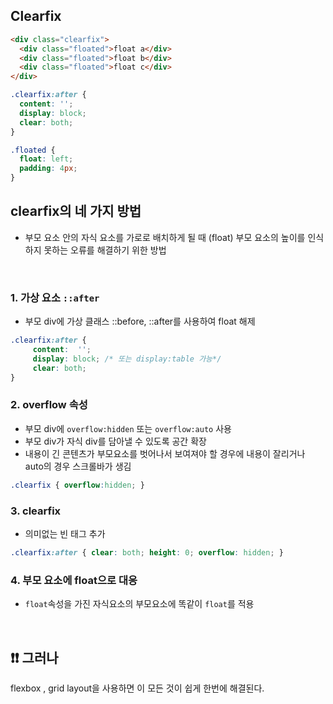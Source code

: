 
## Clearfix

```html
<div class="clearfix">
  <div class="floated">float a</div>
  <div class="floated">float b</div>
  <div class="floated">float c</div>
</div>
```
```css
.clearfix:after {
  content: '';
  display: block;
  clear: both;
}

.floated {
  float: left;
  padding: 4px;
}
```

## clearfix의 네 가지 방법
- 부모 요소 안의 자식 요소를 가로로 배치하게 될 때 (float) 부모 요소의 높이를 인식하지 못하는 오류를 해결하기 위한 방법

<br>

### 1. 가상 요소 `::after` 
- 부모 div에 가상 클래스 ::before, ::after를 사용하여 float 해제
```css
.clearfix:after { 
	 content:  '';
	 display: block; /* 또는 display:table 가능*/
	 clear: both; 
}
```

### 2. overflow 속성
- 부모 div에 `overflow:hidden` 또는 `overflow:auto` 사용  
- 부모 div가 자식 div를 담아낼 수 있도록 공간 확장
- 내용이 긴 콘텐츠가 부모요소를 벗어나서 보여져야 할 경우에 내용이 잘리거나 auto의 경우 스크롤바가 생김  
```css
.clearfix { overflow:hidden; }
```

### 3. clearfix 
- 의미없는 빈 태그 추가
```css
.clearfix:after { clear: both; height: 0; overflow: hidden; }  
```

### 4. 부모 요소에 float으로 대응
- `float`속성을 가진 자식요소의 부모요소에 똑같이 `float`를 적용

<br>

## ❗❗ 그러나
flexbox , grid layout을 사용하면 이 모든 것이 쉽게 한번에 해결된다.